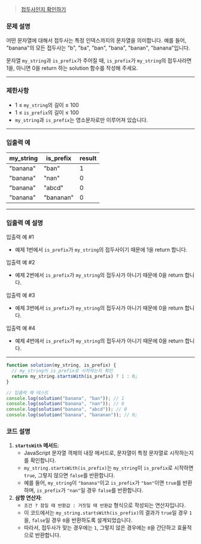> [접두사인지 확인하기](https://school.programmers.co.kr/learn/courses/30/lessons/181908)

### **문제 설명**

어떤 문자열에 대해서 접두사는 특정 인덱스까지의 문자열을 의미합니다. 예를 들어, "banana"의 모든 접두사는 "b", "ba", "ban", "bana", "banan", "banana"입니다.

문자열 `my_string`과 `is_prefix`가 주어질 때, `is_prefix`가 `my_string`의 접두사라면 1을, 아니면 0을 return 하는 solution 함수를 작성해 주세요.

---

### 제한사항

- 1 ≤ `my_string`의 길이 ≤ 100
- 1 ≤ `is_prefix`의 길이 ≤ 100
- `my_string`과 `is_prefix`는 영소문자로만 이루어져 있습니다.

---

### 입출력 예

| my_string | is_prefix | result |
| --------- | --------- | ------ |
| "banana"  | "ban"     | 1      |
| "banana"  | "nan"     | 0      |
| "banana"  | "abcd"    | 0      |
| "banana"  | "bananan" | 0      |

---

### 입출력 예 설명

입출력 예 #1

- 예제 1번에서 `is_prefix`가 `my_string`의 접두사이기 때문에 1을 return 합니다.

입출력 예 #2

- 예제 2번에서 `is_prefix`가 `my_string`의 접두사가 아니기 때문에 0을 return 합니다.

입출력 예 #3

- 예제 3번에서 `is_prefix`가 `my_string`의 접두사가 아니기 때문에 0을 return 합니다.

입출력 예 #4

- 예제 4번에서 `is_prefix`가 `my_string`의 접두사가 아니기 때문에 0을 return 합니다.

---

```jsx
function solution(my_string, is_prefix) {
  // my_string이 is_prefix로 시작하는지 확인
  return my_string.startsWith(is_prefix) ? 1 : 0;
}

// 입출력 예 테스트
console.log(solution("banana", "ban")); // 1
console.log(solution("banana", "nan")); // 0
console.log(solution("banana", "abcd")); // 0
console.log(solution("banana", "bananan")); // 0;
```

### 코드 설명

1. **`startsWith` 메서드**:
   - JavaScript 문자열 객체의 내장 메서드로, 문자열이 특정 문자열로 시작하는지를 확인합니다.
   - `my_string.startsWith(is_prefix)`는 `my_string`이 `is_prefix`로 시작하면 `true`, 그렇지 않으면 `false`를 반환합니다.
   - 예를 들어, `my_string`이 `"banana"`이고 `is_prefix`가 `"ban"`이면 `true`를 반환하며, `is_prefix`가 `"nan"`일 경우 `false`를 반환합니다.
2. **삼항 연산자**:
   - `조건 ? 참일 때 반환값 : 거짓일 때 반환값` 형식으로 작성되는 연산자입니다.
   - 이 코드에서는 `my_string.startsWith(is_prefix)`의 결과가 `true`일 경우 `1`을, `false`일 경우 `0`을 반환하도록 설계되었습니다.
   - 따라서, 접두사가 맞는 경우에는 `1`, 그렇지 않은 경우에는 `0`을 간단하고 효율적으로 반환합니다.
